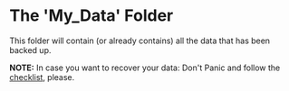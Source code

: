 The 'My_Data' Folder
====================

This folder will contain (or already contains) all the data that has been backed up.

**NOTE:** In case you want to recover your data: Don't Panic and follow the [checklist](../README.md), please.
